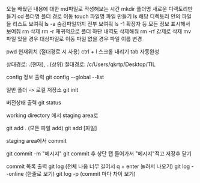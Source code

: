 오늘 배웠던 내용에 대한 md파일로 작성해보는 시간
mkdir 폴더명 새로운 디렉토리만들기
cd 폴더명 폴더 경로 이동
touch 파일명 파일 만들기
ls 해당 디렉토리 안의 파일들 리스트 보여줘
ls -a 숨김파일까지 전부 보여줘
ls -1 확장자 등 모든 정보 표시해서 보여줘
rm 삭제
rm -r 재귀적으로 폴더 하단 내역도 삭제해줘
rm -rf 강제로 삭제
mv 파일 있을 경우 대상파일로 이동
   파일 없을 경우 파일 이름 변경

pwd 현재위치 (절대경로 시 사용)
ctrl + l 스크롤 내리기
tab 자동완성

상대경로: .(현재), ..(상위)
절대경로: /c/Users/qkrtp/Desktop/TIL

config 정보 출력
git config --global --list

일반 폴더 -> 로컬 저장소
git init

버전상태 출력
git status

working directory 에서 staging area로

git add . (모든 파일 add)
git add [파일]

staging area에서 commit

git commit -m "메시지"
git commit 후 상단 탭 들어가서 "메시지"적고 저장후 닫기

commit 목록 출력
git log (전체 나옴 너무 길어서 q + enter 눌러서 나오기)
git log --online (한줄로 보기)
git log -p (commit 마다 차이 보기)
